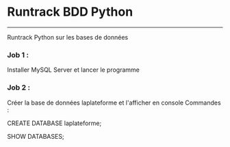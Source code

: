 # Runtrack BDD Python
***
Runtrack Python sur les bases de données

### Job 1 :

Installer MySQL Server et lancer le programme

### Job 2 :

Créer la base de données laplateforme et l'afficher en console
Commandes :

CREATE DATABASE laplateforme;

SHOW DATABASES;